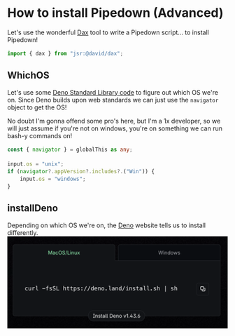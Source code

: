 # How to install Pipedown (Advanced)

Let's use the wonderful [Dax](https://jsr.io/@david/dax) tool to write a Pipedown script... to install Pipedown!

```ts
import { dax } from "jsr:@david/dax";
```

## WhichOS
Let's use some [Deno Standard Library code](https://github.com/denoland/deno_std/blob/main/path/_os.ts) to figure out which OS we're on. Since Deno builds upon web standards we can just use the `navigator` object to get the OS!

No doubt I'm gonna offend some pro's here, but I'm a 1x developer, so we will just assume if you're not on windows, you're on something we can run bash-y commands on!
```ts
const { navigator } = globalThis as any;

input.os = "unix";
if (navigator?.appVersion?.includes?.("Win")) {
    input.os = "windows";
}
```

## installDeno
Depending on which OS we're on, the [Deno](https://deno.com) website tells us to install differently.
![Deno Install Screenshot](/img/denoInstall.png)

```ts

```
